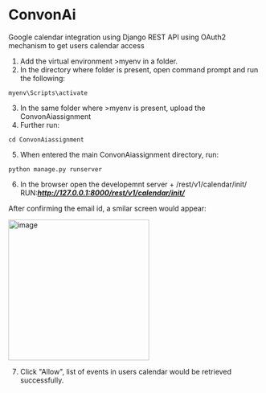 # ConvonAi
Google calendar integration using Django REST API using OAuth2 mechanism to get users calendar access

1. Add the virtual environment >myenv in a folder.
2. In the directory where folder is present, open command prompt and run the following:
```
myenv\Scripts\activate
```
3. In the same folder where >myenv is present, upload the ConvonAiassignment
4. Further run:
```
cd ConvonAiassignment
```
5. When entered the main ConvonAiassignment directory, run:
```
python manage.py runserver
```
6. In the browser open the developemnt server + /rest/v1/calendar/init/
RUN:***http://127.0.0.1:8000/rest/v1/calendar/init/***

After confirming the email id, a smilar screen would appear:

<img width="280" alt="image" src="https://github.com/Priyanka0613/ConvonAi/assets/95872454/ef11508e-3db8-4a7e-b560-4f8839279bff">

7. Click "Allow", list of events in users calendar would be retrieved successfully.
